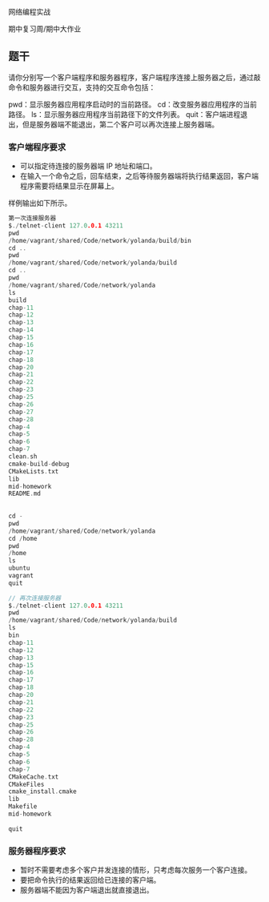 网络编程实战

期中复习周/期中大作业

## 题干
请你分别写一个客户端程序和服务器程序，客户端程序连接上服务器之后，通过敲命令和服务器进行交互，支持的交互命令包括：

pwd：显示服务器应用程序启动时的当前路径。
cd：改变服务器应用程序的当前路径。
ls：显示服务器应用程序当前路径下的文件列表。
quit：客户端进程退出，但是服务器端不能退出，第二个客户可以再次连接上服务器端。


### 客户端程序要求
- 可以指定待连接的服务器端 IP 地址和端口。
- 在输入一个命令之后，回车结束，之后等待服务器端将执行结果返回，客户端程序需要将结果显示在屏幕上。

样例输出如下所示。
```c
第一次连接服务器
$./telnet-client 127.0.0.1 43211
pwd
/home/vagrant/shared/Code/network/yolanda/build/bin
cd ..
pwd
/home/vagrant/shared/Code/network/yolanda/build
cd ..
pwd
/home/vagrant/shared/Code/network/yolanda
ls
build
chap-11
chap-12
chap-13
chap-14
chap-15
chap-16
chap-17
chap-18
chap-20
chap-21
chap-22
chap-23
chap-25
chap-26
chap-27
chap-28
chap-4
chap-5
chap-6
chap-7
clean.sh
cmake-build-debug
CMakeLists.txt
lib
mid-homework
README.md
 
 
cd -
pwd
/home/vagrant/shared/Code/network/yolanda
cd /home
pwd
/home
ls
ubuntu
vagrant
quit
 
// 再次连接服务器
$./telnet-client 127.0.0.1 43211
pwd
/home/vagrant/shared/Code/network/yolanda/build
ls
bin
chap-11
chap-12
chap-13
chap-15
chap-16
chap-17
chap-18
chap-20
chap-21
chap-22
chap-23
chap-25
chap-26
chap-28
chap-4
chap-5
chap-6
chap-7
CMakeCache.txt
CMakeFiles
cmake_install.cmake
lib
Makefile
mid-homework
 
quit
```


### 服务器程序要求
- 暂时不需要考虑多个客户并发连接的情形，只考虑每次服务一个客户连接。
- 要把命令执行的结果返回给已连接的客户端。
- 服务器端不能因为客户端退出就直接退出。
